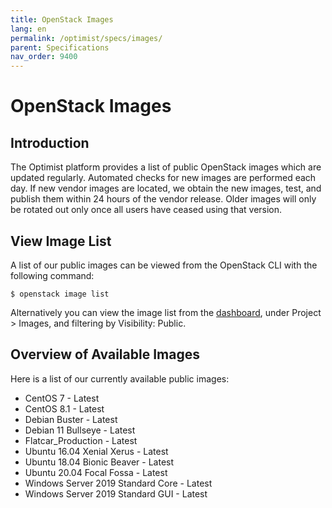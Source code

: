 ```yaml
---
title: OpenStack Images
lang: en
permalink: /optimist/specs/images/
parent: Specifications
nav_order: 9400
---
```


# OpenStack Images

## Introduction

The Optimist platform provides a list of public OpenStack images which are updated regularly. Automated checks for new images are performed each day. If new vendor images are located, we obtain the new images, test, and publish them within 24 hours of the vendor release.
Older images will only be rotated out only once all users have ceased using that version.

## View Image List

A list of our public images can be viewed from the OpenStack CLI with the following command:

`$ openstack image list`

Alternatively you can view the image list from the [dashboard]([https://dashboard.optimist.innovo.cloud/project/images](https://dashboard.optimist.innovo.cloud/project/images)), under Project > Images, and filtering by Visibility: Public.

## Overview of Available Images

Here is a list of our currently available public images:

- CentOS 7 - Latest
- CentOS 8.1 - Latest
- Debian Buster - Latest
- Debian 11 Bullseye - Latest
- Flatcar_Production - Latest
- Ubuntu 16.04 Xenial Xerus - Latest
- Ubuntu 18.04 Bionic Beaver - Latest
- Ubuntu 20.04 Focal Fossa - Latest
- Windows Server 2019 Standard Core - Latest
- Windows Server 2019 Standard GUI - Latest
